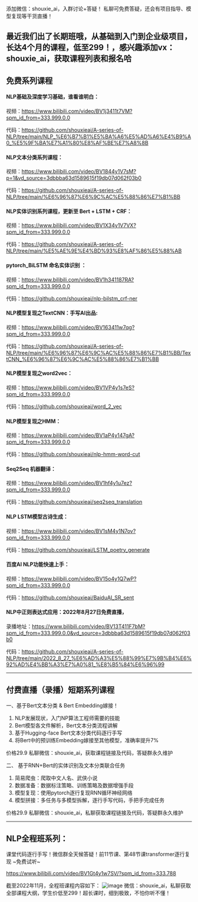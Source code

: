添加微信：shouxie_ai，入群讨论+答疑！
私聊可免费答疑，还会有项目指导、模型复现等干货直播！

## 最近我们出了长期班哦，从基础到入门到企业级项目，长达4个月的课程，低至299！，感兴趣添加vx：shouxie_ai，获取课程列表和报名哈


## 免费系列课程

#### NLP基础及深度学习基础，谁看谁明白：
视频：https://www.bilibili.com/video/BV1j3411t7VM?spm_id_from=333.999.0.0

代码：https://github.com/shouxieai/A-series-of-NLP/tree/main/NLP_%E6%B7%B1%E5%BA%A6%E5%AD%A6%E4%B9%A0_%E5%9F%BA%E7%A1%80%E8%AF%BE%E7%A8%8B

#### NLP文本分类系列课程：
视频：https://www.bilibili.com/video/BV1844y1V7sM?p=1&vd_source=3dbbba63d1589615f19db07d062f03b0

代码：https://github.com/shouxieai/A-series-of-NLP/tree/main/%E6%96%87%E6%9C%AC%E5%88%86%E7%B1%BB


#### NLP实体识别系列课程，更新至 Bert + LSTM + CRF：
视频：https://www.bilibili.com/video/BV1X34y1V7VX?spm_id_from=333.999.0.0

代码：https://github.com/shouxieai/A-series-of-NLP/tree/main/%E5%AE%9E%E4%BD%93%E8%AF%86%E5%88%AB


#### pytorch_BiLSTM 命名实体识别 ：
视频：https://www.bilibili.com/video/BV1h341187RA?spm_id_from=333.999.0.0

代码：https://github.com/shouxieai/nlp-bilstm_crf-ner


#### NLP模型复现之TextCNN：手写AI出品: 
视频：https://www.bilibili.com/video/BV163411w7qg?spm_id_from=333.999.0.0

代码：https://github.com/shouxieai/A-series-of-NLP/tree/main/%E6%96%87%E6%9C%AC%E5%88%86%E7%B1%BB/TextCNN_%E6%96%87%E6%9C%AC%E5%88%86%E7%B1%BB


#### NLP模型复现之word2vec：
视频：https://www.bilibili.com/video/BV1VP4y1s7eS?spm_id_from=333.999.0.0

代码：https://github.com/shouxieai/word_2_vec


#### NLP模型复现之HMM：
视频：https://www.bilibili.com/video/BV1aP4y147gA?spm_id_from=333.999.0.0

代码：https://github.com/shouxieai/nlp-hmm-word-cut


#### Seq2Seq 机器翻译：
视频：https://www.bilibili.com/video/BV1hf4y1u7ez?spm_id_from=333.999.0.0

代码：https://github.com/shouxieai/seq2seq_translation


#### NLP LSTM模型古诗生成：
视频：https://www.bilibili.com/video/BV1sM4y1N7ov?spm_id_from=333.999.0.0

代码：https://github.com/shouxieai/LSTM_poetry_generate


#### 百度AI NLP功能快速上手：
视频：https://www.bilibili.com/video/BV15o4y1Q7wP?spm_id_from=333.999.0.0

代码：https://github.com/shouxieai/BaiduAI_SR_sent


#### NLP中正则表达式应用：2022年8月27日免费直播，
录播地址：https://www.bilibili.com/video/BV13T411F7bM?spm_id_from=333.999.0.0&vd_source=3dbbba63d1589615f19db07d062f03b0

代码：https://github.com/shouxieai/A-series-of-NLP/tree/main/2022_8_27_%E6%AD%A3%E5%88%99%E7%9B%B4%E6%92%AD%E4%BB%A3%E7%A0%81_%E8%B5%84%E6%96%99



------------------------------------
## 付费直播（录播）短期系列课程
一、基于Bert文本分类 & Bert Embedding嫁接！
1. NLP发展现状，入门NP算法工程师需要的技能
2. Bert模型各文件解析，Bert文本分类流程讲解
3. 基于Hugging-face Bert文本分类代码逐行手写
4. 将Bert中的预训练Embedding嫁接至其他模型，准确率提升7%

价格29.9  私聊微信：shouxie_ai，获取课程链接及代码，答疑群永久维护

 
 
二、 基于RNN+Bert的实体识别及文本分类联合任务
1. 简易爬虫：爬取中文人名、武侠小说
2. 数据准备：数据标注策略、训练策略及数据增强手段
2. 模型复现：使用pytorch逐行复现RNN循环神经网络
3. 模型拼接：多任务与多模型拆解，逐行手写代码，手把手完成任务

价格29.9  私聊微信：shouxie_ai，私聊获取课程链接及代码，答疑群永久维护

 ------------------------------------
 
 ## NLP全程班系列：

课堂代码逐行手写！微信群全天候答疑！前11节课、第48节课transformer逐行复现 ~免费试听~

https://www.bilibili.com/video/BV1Gt4y1w7SV/?spm_id_from=333.788


截至2022年11月，全程班课程内容如下：
![image](https://user-images.githubusercontent.com/87959426/205792016-149009b9-52a8-4545-8fcd-141b61b12467.png)
微信：shouxie_ai，私聊获取全部课程大纲，学生价低至299！超长课时，细到极致，不怕你听不懂！



